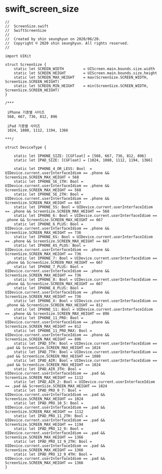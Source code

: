 # swift_screen_size


    //
    //  ScreenSize.swift
    //  SwiftScreenSize
    //
    //  Created by shin seunghyun on 2020/06/20.
    //  Copyright © 2020 shin seunghyun. All rights reserved.
    //

    import UIKit

    struct ScreenSize {
        static let SCREEN_WIDTH         = UIScreen.main.bounds.size.width
        static let SCREEN_HEIGHT        = UIScreen.main.bounds.size.height
        static let SCREEN_MAX_HEIGHT    = max(ScreenSize.SCREEN_WIDTH, ScreenSize.SCREEN_HEIGHT)
        static let SCREEN_MIN_HEIGHT    = min(ScreenSize.SCREEN_WIDTH, ScreenSize.SCREEN_HEIGHT)
    }

    /***

     iPhone 기종별 사이즈
     568, 667, 736, 812, 896
     
     iPad 기종별 사이즈
     1024, 1080, 1112, 1194, 1366
     
    ***/

    struct DeviceType {
        
        static let IPHONE_SIZE: [CGFloat] = [568, 667, 736, 812, 896]
        static let IPAD_SIZE: [CGFloat] = [1024, 1080, 1112, 1194, 1366]
        
        static let IPHONE_4_OR_LESS: Bool  = UIDevice.current.userInterfaceIdiom == .phone && ScreenSize.SCREEN_MAX_HEIGHT < 568
        static let IPHONE_SE_1TH: Bool = UIDevice.current.userInterfaceIdiom == .phone && ScreenSize.SCREEN_MAX_HEIGHT == 568
        static let IPHONE_SE_2TH: Bool = UIDevice.current.userInterfaceIdiom == .phone && ScreenSize.SCREEN_MAX_HEIGHT == 667
        static let IPHONE_5S: Bool = UIDevice.current.userInterfaceIdiom == .phone && ScreenSize.SCREEN_MAX_HEIGHT == 568
        static let IPHONE_6: Bool = UIDevice.current.userInterfaceIdiom == .phone && ScreenSize.SCREEN_MAX_HEIGHT == 667
        static let IPHONE_6_PLUS: Bool = UIDevice.current.userInterfaceIdiom == .phone && ScreenSize.SCREEN_MAX_HEIGHT == 736
        static let IPHONE_6S: Bool = UIDevice.current.userInterfaceIdiom == .phone && ScreenSize.SCREEN_MAX_HEIGHT == 667
        static let IPHONE_6S_PLUS: Bool = UIDevice.current.userInterfaceIdiom == .phone && ScreenSize.SCREEN_MAX_HEIGHT == 736
        static let IPHONE_7: Bool = UIDevice.current.userInterfaceIdiom == .phone && ScreenSize.SCREEN_MAX_HEIGHT == 667
        static let IPHONE_7_PLUS: Bool = UIDevice.current.userInterfaceIdiom == .phone && ScreenSize.SCREEN_MAX_HEIGHT == 736
        static let IPHONE_8: Bool = UIDevice.current.userInterfaceIdiom == .phone && ScreenSize.SCREEN_MAX_HEIGHT == 667
        static let IPHONE_8_PLUS: Bool = UIDevice.current.userInterfaceIdiom == .phone && ScreenSize.SCREEN_MAX_HEIGHT == 736
        static let IPHONE_X: Bool = UIDevice.current.userInterfaceIdiom == .phone && ScreenSize.SCREEN_MAX_HEIGHT == 812
        static let IPHONE_11: Bool = UIDevice.current.userInterfaceIdiom == .phone && ScreenSize.SCREEN_MAX_HEIGHT == 896
        static let IPHONE_11_PRO: Bool = UIDevice.current.userInterfaceIdiom == .phone && ScreenSize.SCREEN_MAX_HEIGHT == 812
        static let IPHONE_11_PRO_MAX: Bool = UIDevice.current.userInterfaceIdiom == .phone && ScreenSize.SCREEN_MAX_HEIGHT == 896
        static let IPAD_5TH: Bool = UIDevice.current.userInterfaceIdiom == .pad && ScreenSize.SCREEN_MAX_HEIGHT == 1024
        static let IPAD_7TH: Bool = UIDevice.current.userInterfaceIdiom == .pad && ScreenSize.SCREEN_MAX_HEIGHT == 1080
        static let IPAD_AIR: Bool = UIDevice.current.userInterfaceIdiom == .pad && ScreenSize.SCREEN_MAX_HEIGHT == 1024
        static let IPAD_AIR_3TH: Bool = UIDevice.current.userInterfaceIdiom == .pad && ScreenSize.SCREEN_MAX_HEIGHT == 1112
        static let IPAD_AIR_2: Bool = UIDevice.current.userInterfaceIdiom == .pad && ScreenSize.SCREEN_MAX_HEIGHT == 1024
        static let IPAD_PRO_9_7: Bool = UIDevice.current.userInterfaceIdiom == .pad && ScreenSize.SCREEN_MAX_HEIGHT == 1024
        static let IPAD_PRO_10_5: Bool = UIDevice.current.userInterfaceIdiom == .pad && ScreenSize.SCREEN_MAX_HEIGHT == 1112
        static let IPAD_PRO_11_2TH: Bool = UIDevice.current.userInterfaceIdiom == .pad && ScreenSize.SCREEN_MAX_HEIGHT == 1194
        static let IPAD_PRO_12_9: Bool = UIDevice.current.userInterfaceIdiom == .pad && ScreenSize.SCREEN_MAX_HEIGHT == 1366
        static let IPAD_PRO_12_9_2TH: Bool = UIDevice.current.userInterfaceIdiom == .pad && ScreenSize.SCREEN_MAX_HEIGHT == 1366
        static let IPAD_PRO_12_9_4TH: Bool = UIDevice.current.userInterfaceIdiom == .pad && ScreenSize.SCREEN_MAX_HEIGHT == 1366
    }
